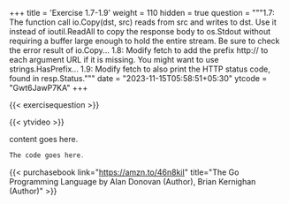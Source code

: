+++
title = 'Exercise 1.7-1.9'
weight = 110
hidden = true
question = """1.7: The function call io.Copy(dst, src) reads from src and writes to dst. Use it instead of ioutil.ReadAll to copy the response body to os.Stdout without requiring a buffer large enough to hold the entire stream. Be sure to check the error result of io.Copy...  1.8: Modify fetch to add the prefix http:// to each argument URL if it is missing. You might want to use strings.HasPrefix...  1.9: Modify fetch to also print the HTTP status code, found in resp.Status."""
date = "2023-11-15T05:58:51+05:30"
ytcode = "Gwt6JawP7KA"
+++


{{< exercisequestion >}}

{{< ytvideo >}}

content goes here.

```go
The code goes here.
```

{{< purchasebook link="https://amzn.to/46n8kiI" title="The Go Programming Language by Alan Donovan (Author), Brian Kernighan (Author)" >}}
